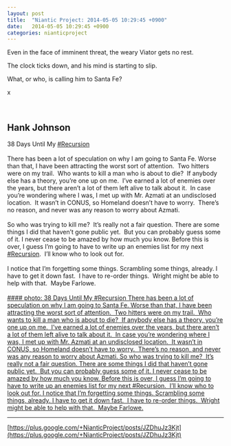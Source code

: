 ```yaml
---
layout: post
title:  "Niantic Project: 2014-05-05 10:29:45 +0900"
date:   2014-05-05 10:29:45 +0900
categories: nianticproject
---
```

Even in the face of imminent threat, the weary Viator gets no rest.

The clock ticks down, and his mind is starting to slip.

What, or who, is calling him to Santa Fe?

x<div class="shared"><br /><h2>Hank Johnson</h2>38 Days Until My <a rel="nofollow" class="ot-hashtag" href="https://plus.google.com/s/%23Recursion">#Recursion</a><br /><br />There has been a lot of speculation on why I am going to Santa Fe. Worse than that, I have been attracting the worst sort of attention.  Two hitters were on my trail.  Who wants to kill a man who is about to die?  If anybody else has a theory, you’re one up on me.  I’ve earned a lot of enemies over the years, but there aren’t a lot of them left alive to talk about it.  In case you’re wondering where I was, I met up with Mr. Azmati at an undisclosed location.  It wasn’t in CONUS, so Homeland doesn’t have to worry.  There’s no reason, and never was any reason to worry about Azmati.<br /><br />So who was trying to kill me?  It’s really not a fair question. There are some things I did that haven’t gone public yet.  But you can probably guess some of it. I never cease to be amazed by how much you know. Before this is over, I guess I’m going to have to write up an enemies list for my next <a rel="nofollow" class="ot-hashtag" href="https://plus.google.com/s/%23Recursion">#Recursion</a>.  I’ll know who to look out for. <br /><br />I notice that I’m forgetting some things. Scrambling some things, already. I have to get it down fast.  I have to re-order things.  Wright might be able to help with that.  Maybe Farlowe.<br /><br /></div>
[#### photo: 38 Days Until My #Recursion
There has been a lot of speculation on why I am going to Santa Fe. Worse than that, I have been attracting the worst sort of attention.  Two hitters were on my trail.  Who wants to kill a man who is about to die?  If anybody else has a theory, you’re one up on me.  I’ve earned a lot of enemies over the years, but there aren’t a lot of them left alive to talk about it.  In case you’re wondering where I was, I met up with Mr. Azmati at an undisclosed location.  It wasn’t in CONUS, so Homeland doesn’t have to worry.  There’s no reason, and never was any reason to worry about Azmati.
So who was trying to kill me?  It’s really not a fair question. There are some things I did that haven’t gone public yet.  But you can probably guess some of it. I never cease to be amazed by how much you know. Before this is over, I guess I’m going to have to write up an enemies list for my next #Recursion.  I’ll know who to look out for.
I notice that I’m forgetting some things. Scrambling some things, already. I have to get it down fast.  I have to re-order things.  Wright might be able to help with that.  Maybe Farlowe.](https://lh6.googleusercontent.com/-SppPgny8Afg/U2bojEYjfsI/AAAAAAAAA34/ZC_kXnP5v1Y/w1920-h1080/SantaFe.png "")
- - -
[https://plus.google.com/+NianticProject/posts/JZDhuJz3Kjt](https://plus.google.com/+NianticProject/posts/JZDhuJz3Kjt)
